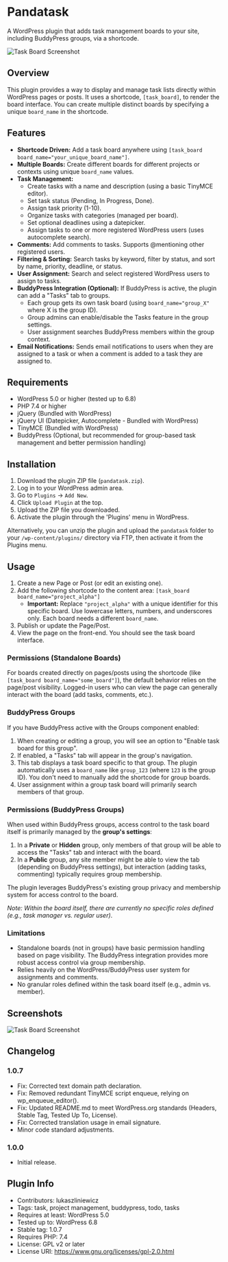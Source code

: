 # Pandatask

A WordPress plugin that adds task management boards to your site, including BuddyPress groups, via a shortcode.

![Task Board Screenshot](https://github.com/user-attachments/assets/08a516fc-2987-486f-8dab-8ff3f79c9190)

## Overview

This plugin provides a way to display and manage task lists directly within WordPress pages or posts. It uses a shortcode, `[task_board]`, to render the board interface. You can create multiple distinct boards by specifying a unique `board_name` in the shortcode.

## Features

- **Shortcode Driven:** Add a task board anywhere using `[task_board board_name="your_unique_board_name"]`.
- **Multiple Boards:** Create different boards for different projects or contexts using unique `board_name` values.
- **Task Management:**
  - Create tasks with a name and description (using a basic TinyMCE editor).
  - Set task status (Pending, In Progress, Done).
  - Assign task priority (1-10).
  - Organize tasks with categories (managed per board).
  - Set optional deadlines using a datepicker.
  - Assign tasks to one or more registered WordPress users (uses autocomplete search).
- **Comments:** Add comments to tasks. Supports @mentioning other registered users.
- **Filtering & Sorting:** Search tasks by keyword, filter by status, and sort by name, priority, deadline, or status.
- **User Assignment:** Search and select registered WordPress users to assign to tasks.
- **BuddyPress Integration (Optional):** If BuddyPress is active, the plugin can add a "Tasks" tab to groups.
  - Each group gets its own task board (using `board_name="group_X"` where X is the group ID).
  - Group admins can enable/disable the Tasks feature in the group settings.
  - User assignment searches BuddyPress members within the group context.
- **Email Notifications:** Sends email notifications to users when they are assigned to a task or when a comment is added to a task they are assigned to.

## Requirements

- WordPress 5.0 or higher (tested up to 6.8)
- PHP 7.4 or higher
- jQuery (Bundled with WordPress)
- jQuery UI (Datepicker, Autocomplete - Bundled with WordPress)
- TinyMCE (Bundled with WordPress)
- BuddyPress (Optional, but recommended for group-based task management and better permission handling)

## Installation

1. Download the plugin ZIP file (`pandatask.zip`).
2. Log in to your WordPress admin area.
3. Go to `Plugins` -> `Add New`.
4. Click `Upload Plugin` at the top.
5. Upload the ZIP file you downloaded.
6. Activate the plugin through the 'Plugins' menu in WordPress.

Alternatively, you can unzip the plugin and upload the `pandatask` folder to your `/wp-content/plugins/` directory via FTP, then activate it from the Plugins menu.

## Usage

1. Create a new Page or Post (or edit an existing one).
2. Add the following shortcode to the content area:
   `[task_board board_name="project_alpha"]`
   - **Important:** Replace `"project_alpha"` with a unique identifier for this specific board. Use lowercase letters, numbers, and underscores only. Each board needs a different `board_name`.
3. Publish or update the Page/Post.
4. View the page on the front-end. You should see the task board interface.

### Permissions (Standalone Boards)

For boards created directly on pages/posts using the shortcode (like `[task_board board_name="some_board"]`), the default behavior relies on the page/post visibility. Logged-in users who can view the page can generally interact with the board (add tasks, comments, etc.).

### BuddyPress Groups

If you have BuddyPress active with the Groups component enabled:

1. When creating or editing a group, you will see an option to "Enable task board for this group".
2. If enabled, a "Tasks" tab will appear in the group's navigation.
3. This tab displays a task board specific to that group. The plugin automatically uses a `board_name` like `group_123` (where `123` is the group ID). You don't need to manually add the shortcode for group boards.
4. User assignment within a group task board will primarily search members of that group.

### Permissions (BuddyPress Groups)

When used within BuddyPress groups, access control to the task board itself is primarily managed by the **group's settings**:

1. In a **Private** or **Hidden** group, only members of that group will be able to access the "Tasks" tab and interact with the board.
2. In a **Public** group, any site member might be able to view the tab (depending on BuddyPress settings), but interaction (adding tasks, commenting) typically requires group membership.

The plugin leverages BuddyPress's existing group privacy and membership system for access control to the board.

*Note: Within the board itself, there are currently no specific roles defined (e.g., task manager vs. regular user)*.

### Limitations

- Standalone boards (not in groups) have basic permission handling based on page visibility. The BuddyPress integration provides more robust access control via group membership.
- Relies heavily on the WordPress/BuddyPress user system for assignments and comments.
- No granular roles defined within the task board itself (e.g., admin vs. member).

## Screenshots

![Task Board Screenshot](https://github.com/user-attachments/assets/08a516fc-2987-486f-8dab-8ff3f79c9190)

## Changelog

### 1.0.7
- Fix: Corrected text domain path declaration.
- Fix: Removed redundant TinyMCE script enqueue, relying on wp_enqueue_editor().
- Fix: Updated README.md to meet WordPress.org standards (Headers, Stable Tag, Tested Up To, License).
- Fix: Corrected translation usage in email signature.
- Minor code standard adjustments.

### 1.0.0
- Initial release.

## Plugin Info

- Contributors: lukaszliniewicz
- Tags: task, project management, buddypress, todo, tasks
- Requires at least: WordPress 5.0
- Tested up to: WordPress 6.8
- Stable tag: 1.0.7
- Requires PHP: 7.4
- License: GPL v2 or later
- License URI: https://www.gnu.org/licenses/gpl-2.0.html